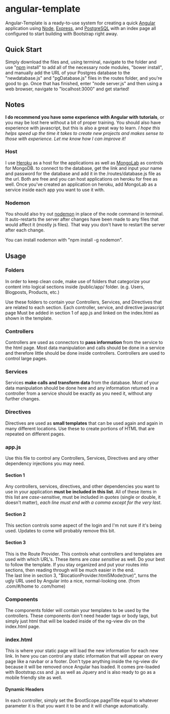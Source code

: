# angular-template
Angular-Template is a ready-to-use system for creating a quick [Angular](https://angularjs.org) application using [Node](https://nodejs.org), [Express](http://expressjs.com), and [PostgreSQL](http://www.postgresql.org) with an index page all configured to start building with Bootstrap right away.




## Quick Start
Simply download the files and, using terminal, navigate to the folder and use "[npm](https://www.npmjs.com) install" to add all of the necessary node modules, "bower install", and manually add the URL of your Postgres database to the "newdatabase.js" and "pgDatabase.js" files in the routes folder, and you're good to go. Once that has finished, enter "node server.js" and then using a web browser, navigate to "localhost:3000" and get started!




## Notes
**I do recommend you have some experience with Angular with tutorials**, or you may be lost here without a bit of proper training. You should also have experience with javascript, but this is also a great way to learn.
_I hope this helps speed up the time it takes to create new projects and makes sense to those with experience. Let me know how I can improve it!_

### Host
I use [Heroku](https://heroku.com) as a host for the applications as well as [MongoLab](https://mongolab.com) as controls for MongoDB. to connect to the database, get the link and input your name and password for the database and add it in the /routes/database.js file as the url. Both are free and you can host applications on heroku for free as well. Once you've created an application on heroku, add MongoLab as a service inside each app you want to use it with.

### Nodemon
You should also try out [nodemon](https://www.npmjs.com/package/nodemon) in place of the node command in terminal. It auto-restarts the server after changes have been made to any files that would affect it (mostly js files). That way you don't have to restart the server after each change. 

You can install nodemon with "npm install -g nodemon".




## Usage
### Folders
In order to keep clean code, make use of folders that categorize your content into logical sections inside /public/app/ folder. (e.g. Users, Blogposts, Products, etc.)

Use these folders to contain your Controllers, Services, and Directives that are related to each section. Each controller, service, and directive javascript page Must be added in section 1 of app.js and linked on the index.html as shown in the template.

### Controllers
Controllers are used as connectors to **pass information** from the service to the html page. Most data manipulation and calls should be done in a service and therefore little should be done inside controllers. Controllers are used to control large pages.

### Services
Services **make calls and transform data** from the database. Most of your data manipulation should be done here and any information returned in a controller from a service should be exactly as you need it, without any further changes. 

### Directives
Directives are used as **small templates** that can be used again and again in many different locations. Use these to create portions of HTML that are repeated on different pages.

### app.js
Use this file to control any Controllers, Services, Directives and any other dependency injections you may need.

#### Section 1
Any controllers, services, directives, and other dependencies you want to use in your application **must be included in this list**. All of these items in this list are _case-sensitive_, must be included in _quotes_ (single or double, it doesn't matter), _each line must end with a comma except for the very last_.
#### Section 2
This section controls some aspect of the login and I'm not sure if it's being used. Updates to come will probably remove this bit.
#### Section 3
This is the Route Provider. This controls what controllers and templates are used with which URL's. These items are _case sensitive_ as well. Do your best to follow the template. If you stay organized and put your routes into sections, then reading through will be much easier in the end.  
The last line in section 3, "$locationProvider.html5Mode(true)", turns the ugly URL used by Angular into a nice, normal-looking one. (from .com/#/home to .com/home)

### Components
The components folder will contain your templates to be used by the controllers. These components don't need header tags or body tags, but simply just html that will be loaded inside of the ng-view div on the index.html page. 

### index.html
This is where your static page will load the new information for each new link. In here you can control any static information that will appear on every page like a navbar or a footer. Don't type anything inside the ng-view div because it will be removed once Angular has loaded. It comes pre-loaded with Bootstrap.css and .js as well as Jquery and is also ready to go as a mobile friendly site as well.

#### Dynamic Headers
In each controller, simply set the $rootScope.pageTitle equal to whatever parameter it is that you want it to be and it will change automatically.
